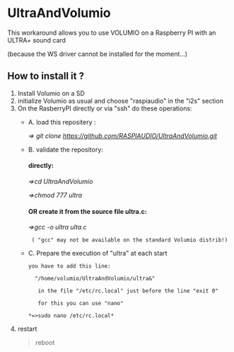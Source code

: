 # UltraAndVolumio
This workaround allows you to use VOLUMIO on a Raspberry PI with an ULTRA+ sound card

(because the  WS driver cannot be installed for the moment...)

## How to install it ?
1. Install Volumio on a SD
2. initialize Volumio as usual and choose "raspiaudio" in the "i2s" section
3. On the RasberryPI directly or via "ssh" do these operations:
     * A. load this repositery :
     
        *=> git clone https://github.com/RASPIAUDIO/UltraAndVolumio.git*
     * B. validate the repository:
     
         #### directly:
         
         *=>cd UltraAndVolumio*
         
         *=>chmod 777 ultra*  
      
          #### OR create it from the source file ultra.c:
          
          *=>gcc -o ultra ulta.c*
          
            ( "gcc" may not be available on the standard Volumio distrib!) 
            
     * C. Prepare the execution of "ultra" at each start
     
           you have to add this line: 
               
             "/home/volumio/UltraAndVolumio/ultra&"
             
              in the file "/etc/rc.local" just before the line "exit 0"
              
              for this you can use "nano"
              
           *=>sudo nano /etc/rc.local*
 4. restart
    > reboot
     



